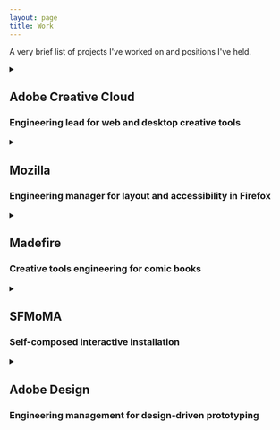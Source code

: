 ```yaml
---
layout: page
title: Work
---
```


A very brief list of projects I've worked on and positions I've held.

<section class="work">
<details>
    <summary>
        <h2>Adobe Creative Cloud</h2>
        <h3>Engineering lead for web and desktop creative tools</h3>
    </summary>
    Currently managing technical partnerships with web browser vendors, and serving as an engineering lead for new web-based creative tools. Previously worked as a graphics engineer on Adobe XD.
</details>

<details>
    <summary>
        <h2>Mozilla</h2>
        <h3>Engineering manager for layout and accessibility in Firefox</h3>
    </summary>
    Served as engineering manager for the teams responsible for layout, CSS and accessibility in Gecko, the browser engine that powers Firefox.
</details>

<details>
    <summary>
        <h2>Madefire</h2>
        <h3>Creative tools engineering for comic books</h3>
    </summary>
    Led design and engineering of a web-based tool for authoring animated 2D and 3D comic books to run on VR and AR in Oculus and Magic Leap.
</details>

<details>
    <summary>
        <h2>SFMoMA</h2>
        <h3>Self-composed interactive installation</h3>
    </summary>
    Wrote camera management and video processing code for the Self-composed installation at the San Francisco Museum of Modern Art. <a href="https://www.sfmoma.org/read/on-collaboration-sfmoma-adobe-rethink-selfie/">Photos and video are available on the SFMoMA website.</a>
</details>

<details>
    <summary>
        <h2>Adobe Design</h2>
        <h3>Engineering management for design-driven prototyping</h3>
    </summary>
    Led engineering in Adobe’s Design Studio, a cadre of designers and developers prototyping new products and features for creative tools. Worked on the first versions of digital magazines such as Wired and The New Yorker for iPad.
</details>
</section>
